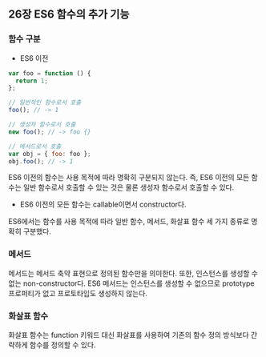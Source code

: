 ## 26장 ES6 함수의 추가 기능

### 함수 구분
- ES6 이전
```js
var foo = function () {
  return 1;
};

// 일반적인 함수로서 호출
foo(); // -> 1

// 생성자 함수로서 호출
new foo(); // -> foo {}

// 메서드로서 호출
var obj = { foo: foo };
obj.foo(); // -> 1
```
ES6 이전의 함수는 사용 목적에 따라 명확히 구분되지 않는다. 즉, ES6 이전의 모든 함수는 일반 함수로서 호출할 수 있는 것은 물론 생성자 함수로서 호출할 수 있다. 

* ES6 이전의 모든 함수는 callable이면서 constructor다.

ES6에서는 함수를 사용 목적에 따라 일반 함수, 메서드, 화살표 함수 세 가지 종류로 명확히 구분했다. 

### 메서드 
메서드는 메서드 축약 표현으로 정의된 함수만을 의미한다. 
또한, 인스턴스를 생성할 수 없는 non-constructor다. 
ES6	메서드는 인스턴스를 생성할 수 없으므로 prototype 프로퍼티가	 없고 프로토타입도 생성하지 않는다.

### 화살표 함수
화살표 함수는 function 키워드 대신 화살표를 사용하여 기존의 함수 정의 방식보다 간략하게 함수를 정의할 수 있다. 
